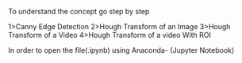 To understand the concept go step by step

1>Canny Edge Detection
2>Hough Transform of an Image
3>Hough Transform of a Video
4>Hough Transform of a video With ROI

In order to open the file(.ipynb) using Anaconda- (Jupyter Notebook)
